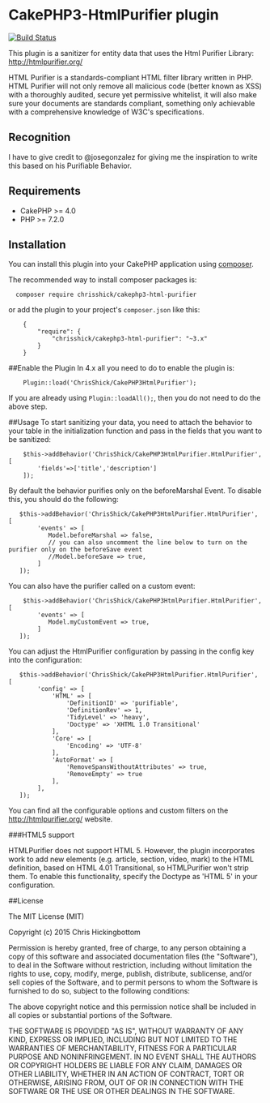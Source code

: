 # CakePHP3-HtmlPurifier plugin
[![Build Status](https://travis-ci.org/chrisShick/CakePHP3-HtmlPurifier.svg?branch=v2)](https://travis-ci.org/chrisShick/CakePHP3-HtmlPurifier)

This plugin is a sanitizer for entity data that uses the Html Purifier Library: http://htmlpurifier.org/

HTML Purifier is a standards-compliant HTML filter library written in PHP. HTML Purifier will not only remove all malicious code (better known as XSS) with a thoroughly audited, secure yet permissive whitelist, it will also make sure your documents are standards compliant, something only achievable with a comprehensive knowledge of W3C's specifications.

## Recognition
  I have to give credit to @josegonzalez for giving me the inspiration to write this based on his Purifiable Behavior.
## Requirements
  - CakePHP >= 4.0
  - PHP >= 7.2.0
  
## Installation

You can install this plugin into your CakePHP application using [composer](http://getcomposer.org).

The recommended way to install composer packages is:

```
  composer require chrisshick/cakephp3-html-purifier
```
or add the plugin to your project's ``` composer.json ``` like this:
```
    {
        "require": {
            "chrisshick/cakephp3-html-purifier": "~3.x"
        }
    }
```
##Enable the Plugin
In 4.x all you need to do to enable the plugin is: 
```
    Plugin::load('ChrisShick/CakePHP3HtmlPurifier');
```
If you are already using ``` Plugin::loadAll(); ```, then you do not need to do the above step.

##Usage
To start sanitizing your data, you need to attach the behavior to your table in the initialization function and pass in the fields that you want to be sanitized: 
```
    $this->addBehavior('ChrisShick/CakePHP3HtmlPurifier.HtmlPurifier', [
        'fields'=>['title','description']
    ]);
```
By default the behavior purifies only on the beforeMarshal Event. To disable this, you should do the following:
```
   $this->addBehavior('ChrisShick/CakePHP3HtmlPurifier.HtmlPurifier', [
        'events' => [
           Model.beforeMarshal => false,
           // you can also uncomment the line below to turn on the purifier only on the beforeSave event
           //Model.beforeSave => true,
        ]
   ]);
```
You can also have the purifier called on a custom event: 
```
    $this->addBehavior('ChrisShick/CakePHP3HtmlPurifier.HtmlPurifier', [
        'events' => [
           Model.myCustomEvent => true,
        ]
   ]);
```
You can adjust the HtmlPurifier configuration by passing in the config key into the configuration:
```
   $this->addBehavior('ChrisShick/CakePHP3HtmlPurifier.HtmlPurifier', [
        'config' => [
            'HTML' => [
                'DefinitionID' => 'purifiable',
                'DefinitionRev' => 1,
                'TidyLevel' => 'heavy',
                'Doctype' => 'XHTML 1.0 Transitional'
            ],
            'Core' => [
                'Encoding' => 'UTF-8'
            ],
            'AutoFormat' => [
                'RemoveSpansWithoutAttributes' => true,
                'RemoveEmpty' => true
            ],
        ],
   ]);
```
You can find all the configurable options and custom filters on the http://htmlpurifier.org/ website.

###HTML5 support

HTMLPurifier does not support HTML 5. However, the plugin incorporates work to add new elements (e.g. article, section, video, mark) to the HTML definition, based on HTML 4.01 Transitional, so HTMLPurifier won't strip them. To enable this functionality, specify the Doctype as 'HTML 5' in your configuration.

##License

The MIT License (MIT)

Copyright (c) 2015 Chris Hickingbottom

Permission is hereby granted, free of charge, to any person obtaining a copy of this software and associated documentation files (the "Software"), to deal in the Software without restriction, including without limitation the rights to use, copy, modify, merge, publish, distribute, sublicense, and/or sell copies of the Software, and to permit persons to whom the Software is furnished to do so, subject to the following conditions:

The above copyright notice and this permission notice shall be included in all copies or substantial portions of the Software.

THE SOFTWARE IS PROVIDED "AS IS", WITHOUT WARRANTY OF ANY KIND, EXPRESS OR IMPLIED, INCLUDING BUT NOT LIMITED TO THE WARRANTIES OF MERCHANTABILITY, FITNESS FOR A PARTICULAR PURPOSE AND NONINFRINGEMENT. IN NO EVENT SHALL THE AUTHORS OR COPYRIGHT HOLDERS BE LIABLE FOR ANY CLAIM, DAMAGES OR OTHER LIABILITY, WHETHER IN AN ACTION OF CONTRACT, TORT OR OTHERWISE, ARISING FROM, OUT OF OR IN CONNECTION WITH THE SOFTWARE OR THE USE OR OTHER DEALINGS IN THE SOFTWARE.

